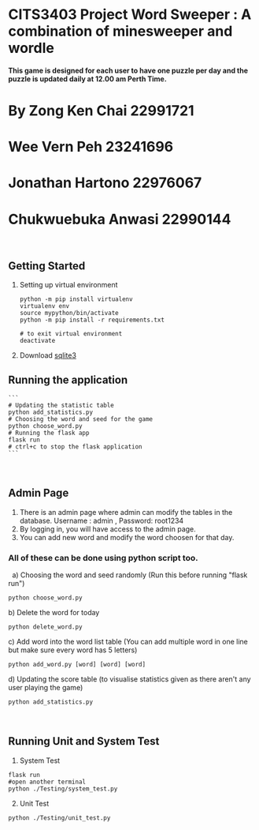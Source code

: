 # CITS3403 Project Word Sweeper : A combination of minesweeper and wordle

#### This game is designed for each user to have one puzzle per day and the puzzle is updated daily at 12.00 am Perth Time.

# By Zong Ken Chai 22991721

# Wee Vern Peh 23241696

# Jonathan Hartono 22976067

# Chukwuebuka Anwasi 22990144

&nbsp;
&nbsp;

## Getting Started

1. Setting up virtual environment
   ```
   python -m pip install virtualenv
   virtualenv env
   source mypython/bin/activate
   python -m pip install -r requirements.txt
   ```
   ```
   # to exit virtual environment
   deactivate
   ```
2. Download [sqlite3](https://www.sqlitetutorial.net/download-install-sqlite/)
   &nbsp;
   &nbsp;

## Running the application

    ```
    # Updating the statistic table
    python add_statistics.py
    # Choosing the word and seed for the game
    python choose_word.py
    # Running the flask app
    flask run
    # ctrl+c to stop the flask application
    ```

&nbsp;
&nbsp;

## Admin Page

1. There is an admin page where admin can modify the tables in the database.
   Username : admin , Password: root1234
2. By logging in, you will have access to the admin page.
3. You can add new word and modify the word choosen for that day.

### All of these can be done using python script too.

&nbsp;
a) Choosing the word and seed randomly (Run this before running "flask run")

```
python choose_word.py
```

b) Delete the word for today

```
python delete_word.py
```

c) Add word into the word list table (You can add multiple word in one line but make sure every word has 5 letters)

```
python add_word.py [word] [word] [word]
```

d) Updating the score table (to visualise statistics given as there aren't any user playing the game)

```
python add_statistics.py
```

&nbsp;
&nbsp;

## Running Unit and System Test

1. System Test

```
flask run
#open another terminal
python ./Testing/system_test.py
```

2. Unit Test

```
python ./Testing/unit_test.py
```
